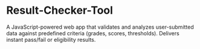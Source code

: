 # Result-Checker-Tool
A JavaScript-powered web app that validates and analyzes user-submitted data against predefined criteria (grades, scores, thresholds). Delivers instant pass/fail or eligibility results.
